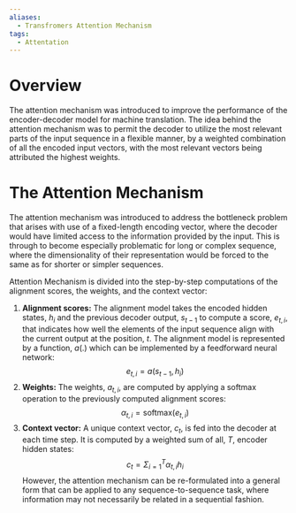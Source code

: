```yaml
---
aliases:
  - Transfromers Attention Mechanism
tags:
  - Attentation
---
```

# Overview
The attention mechanism was introduced to improve the performance of the encoder-decoder model for machine translation. The idea behind the attention mechanism was to permit the decoder to utilize the most relevant parts of the input sequence in a flexible manner, by a weighted combination of all the encoded input vectors, with the most relevant vectors being attributed the highest weights.

# The Attention Mechanism 
The attention mechanism was introduced to address the bottleneck problem that arises with use of a fixed-length encoding vector, where the decoder would have limited access to the information provided by the input. This is through to become especially problematic for long or complex sequence, where the dimensionality of their representation would be forced to the same as for shorter or simpler sequences.

Attention Mechanism is divided into the step-by-step computations of the alignment scores, the weights, and the context vector:
1. **Alignment scores:** The alignment model takes the encoded hidden states, $h_{i}$ and the previous decoder output, $s_{t-1}$ to compute a score, $e_{t,i}$, that indicates how well the elements of the input sequence align with the current output at the position, $t$. The alignment model is represented by a function, $a(.)$ which can be implemented by a feedforward neural network: $$e_{t,i} = a(s_{t-1}, h_{i})$$
2. **Weights:** The weights, $a_{t,i}$, are computed by applying a softmax operation to the previously computed alignment scores: $$\alpha_{t,i} = \text{softmax}(e_{t,i})$$
3. **Context vector:** A unique context vector, $c_{t}$, is fed into the decoder at each time step. It is computed by a weighted sum of all, $T$, encoder hidden states: $$c_{t} = \Sigma_{i=1}^T \alpha_{t,i}h_{i}$$
However, the attention mechanism can be re-formulated into a general form that can be applied to any sequence-to-sequence task, where information may not necessarily be related in a sequential fashion.
